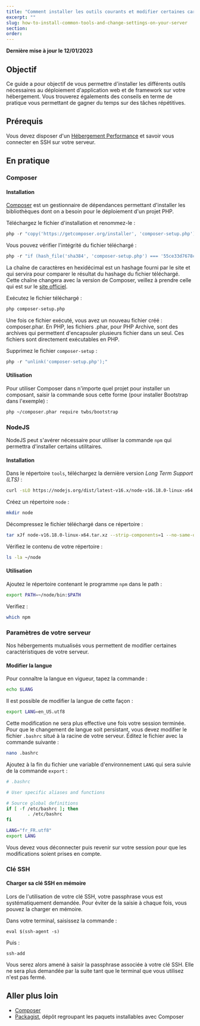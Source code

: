 ```yaml
---
title: "Comment installer les outils courants et modifier certaines caractéristiques de votre serveur"
excerpt: ""
slug: how-to-install-common-tools-and-change-settings-on-your-server
section: 
order: 
---
```


**Dernière mise à jour le 12/01/2023**

## Objectif

Ce guide a pour objectif de vous permettre d'installer les différents outils nécessaires au déploiement d'application web et de framework sur votre hébergement.
Vous trouverez égalements des conseils en terme de pratique vous permettant de gagner du temps sur des tâches répétitives.

## Prérequis

Vous devez disposer d'un [Hébergement Performance](https://www.ovhcloud.com/fr/web-hosting/performance-offer/) et savoir vous connecter en SSH sur votre serveur.

## En pratique

### Composer

#### Installation

[Composer](https://getcomposer.org/) est un gestionnaire de dépendances permettant d'installer les bibliothèques dont on a besoin pour le déploiement d'un projet PHP.

Téléchargez le fichier d'installation et renommez-le :

```php
php -r "copy('https://getcomposer.org/installer', 'composer-setup.php');"
```

Vous pouvez vérifier l'intégrité du fichier téléchargé :

```php
php -r "if (hash_file('sha384', 'composer-setup.php') === '55ce33d7678c5a611085589f1f3ddf8b3c52d662cd01d4ba75c0ee0459970c2200a51f492d557530c71c15d8dba01eae') { echo 'Installer verified'; } else { echo 'Installer corrupt'; unlink('composer-setup.php'); } echo PHP_EOL;"
```

La chaîne de caractères en hexidécimal est un hashage fourni par le site et qui servira pour comparer le résultat du hashage du fichier téléchargé. Cette chaîne changera avec la version de Composer, veillez à prendre celle qui est sur le [site officiel](https://getcomposer.org/).

Exécutez le fichier téléchargé :

```sh
php composer-setup.php
```

Une fois ce fichier exécuté, vous avez un nouveau fichier créé : composer.phar. En PHP, les fichiers .phar, pour PHP Archive, sont des archives qui permettent d'encapsuler plusieurs fichier dans un seul. Ces fichiers sont directement exécutables en PHP.

Supprimez le fichier `composer-setup` :
```php
php -r "unlink('composer-setup.php');"
```

#### Utilisation

Pour utiliser Composer dans n'importe quel projet pour installer un composant, saisir la commande sous cette forme (pour installer Bootstrap dans l'exemple) :
```sh
php ~/composer.phar require twbs/bootstrap
```

### NodeJS

NodeJS peut s'avérer nécessaire pour utiliser la commande `npm` qui permettra d'installer certains utilitaires.

#### Installation

Dans le répertoire `tools`, téléchargez la dernière version _Long Term Support (LTS)_ :

```sh
curl -sLO https://nodejs.org/dist/latest-v16.x/node-v16.18.0-linux-x64.tar.xz
```

Créez un répertoire `node` :

```sh
mkdir node
```

Décompressez le fichier téléchargé dans ce répertoire :

```sh
tar xJf node-v16.18.0-linux-x64.tar.xz --strip-components=1 --no-same-owner -C node
```

Vérifiez le contenu de votre répertoire :

```sh
ls -la ~/node
```

#### Utilisation

Ajoutez le répertoire contenant le programme `npm` dans le path :

```sh
export PATH=~/node/bin:$PATH
```

Verifiez :

```sh
which npm
```

### Paramètres de votre serveur

Nos hébergements mutualisés vous permettent de modifier certaines caractéristiques de votre serveur.

#### Modifier la langue

Pour connaître la langue en vigueur, tapez la commande&nbsp;:

```sh
echo $LANG
```

Il est possible de modifier la langue de cette façon&nbsp;:

```sh
export LANG=en_US.utf8
```

Cette modification ne sera plus effective une fois votre session terminée. Pour que le changement de langue soit persistant, vous devez modifier le fichier `.bashrc` situé à la racine de votre serveur. Éditez le fichier avec la commande suivante&nbsp;:

```sh
nano .bashrc
```

Ajoutez à la fin du fichier une variable d'environnement `LANG` qui sera suivie de la commande `export`&nbsp;:

```sh
# .bashrc

# User specific aliases and functions

# Source global definitions
if [ -f /etc/bashrc ]; then
        . /etc/bashrc
fi

LANG="fr_FR.utf8"
export LANG
```

Vous devez vous déconnecter puis revenir sur votre session pour que les modifications soient prises en compte.

### Clé SSH

#### Charger sa clé SSH en mémoire

Lors de l'utilisation de votre clé SSH, votre passphrase vous est systématiquement demandée. Pour éviter de la saisie à chaque fois, vous pouvez la charger en mémoire.

Dans votre terminal, saisissez la commande&nbsp;:

```ssh
eval $(ssh-agent -s)
```

Puis&nbsp;:

```ssh
ssh-add
```

Vous serez alors amené à saisir la passphrase associée à votre clé SSH. Elle ne sera plus demandée par la suite tant que le terminal que vous utilisez n'est pas fermé.

## Aller plus loin

- [Composer](https://getcomposer.org/)
- [Packagist](https://packagist.org/), dépôt regroupant les paquets installables avec Composer